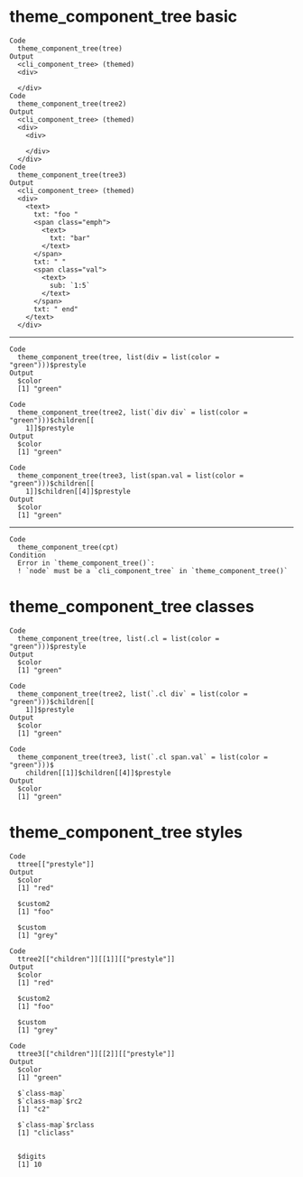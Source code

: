 # theme_component_tree basic

    Code
      theme_component_tree(tree)
    Output
      <cli_component_tree> (themed)
      <div>
        
      </div>
    Code
      theme_component_tree(tree2)
    Output
      <cli_component_tree> (themed)
      <div>
        <div>
          
        </div>
      </div>
    Code
      theme_component_tree(tree3)
    Output
      <cli_component_tree> (themed)
      <div>
        <text>
          txt: "foo "
          <span class="emph">
            <text>
              txt: "bar"
            </text>
          </span>
          txt: " "
          <span class="val">
            <text>
              sub: `1:5`
            </text>
          </span>
          txt: " end"
        </text>
      </div>

---

    Code
      theme_component_tree(tree, list(div = list(color = "green")))$prestyle
    Output
      $color
      [1] "green"
      
    Code
      theme_component_tree(tree2, list(`div div` = list(color = "green")))$children[[
        1]]$prestyle
    Output
      $color
      [1] "green"
      
    Code
      theme_component_tree(tree3, list(span.val = list(color = "green")))$children[[
        1]]$children[[4]]$prestyle
    Output
      $color
      [1] "green"
      

---

    Code
      theme_component_tree(cpt)
    Condition
      Error in `theme_component_tree()`:
      ! `node` must be a `cli_component_tree` in `theme_component_tree()`

# theme_component_tree classes

    Code
      theme_component_tree(tree, list(.cl = list(color = "green")))$prestyle
    Output
      $color
      [1] "green"
      
    Code
      theme_component_tree(tree2, list(`.cl div` = list(color = "green")))$children[[
        1]]$prestyle
    Output
      $color
      [1] "green"
      
    Code
      theme_component_tree(tree3, list(`.cl span.val` = list(color = "green")))$
        children[[1]]$children[[4]]$prestyle
    Output
      $color
      [1] "green"
      

# theme_component_tree styles

    Code
      ttree[["prestyle"]]
    Output
      $color
      [1] "red"
      
      $custom2
      [1] "foo"
      
      $custom
      [1] "grey"
      
    Code
      ttree2[["children"]][[1]][["prestyle"]]
    Output
      $color
      [1] "red"
      
      $custom2
      [1] "foo"
      
      $custom
      [1] "grey"
      
    Code
      ttree3[["children"]][[2]][["prestyle"]]
    Output
      $color
      [1] "green"
      
      $`class-map`
      $`class-map`$rc2
      [1] "c2"
      
      $`class-map`$rclass
      [1] "cliclass"
      
      
      $digits
      [1] 10
      

